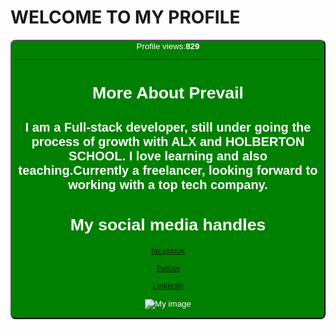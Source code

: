 # **WELCOME TO MY PROFILE**

<button style="background-color:green;color:white;border-radius:8px;">Profile views:<b>829</b>
___

# More About Prevail
## I am a Full-stack developer, still under going the process of growth with **ALX** and **HOLBERTON SCHOOL**. I love learning and also teaching.Currently a freelancer, looking forward to working with a top tech company.
# My social media handles

[facebook](https://www.facebook.com/prevail.ugah)

[Twitter](https://twitter.com/prevail_ugah)

[Linkedln](https://www.linkedin.com/in/prevail-b-ugah-3aa845263)

![My image](https:img/mypic.jpg)







